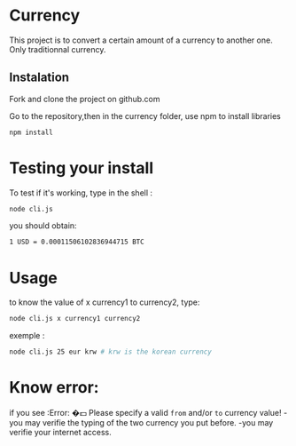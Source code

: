 # Currency 

This project is to convert a certain amount of a currency to another one.
Only traditionnal currency.

## Instalation

Fork and clone the project on github.com


Go to the repository,then in the currency folder, use npm to install libraries

```bash
npm install
```
# Testing your install

To test if it's working, type in the shell :

```bash
node cli.js
```
you should obtain:
    
```bash
1 USD = 0.00011506102836944715 BTC
```

# Usage

to know the value of x currency1 to currency2, type:


```bash
node cli.js x currency1 currency2
```

exemple :
```bash
node cli.js 25 eur krw # krw is the korean currency
```

# Know error:

if you see :Error: �💵 Please specify a valid `from` and/or `to` currency value!
-you may verifie the typing of the two currency you put before.
-you may verifie your internet access. 

